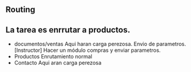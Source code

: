 ## Routing

## La tarea es enrrutar a productos.
- documentos/ventas
    Aqui haran carga perezosa.
    Envio de parametros.[Instructor]
    Hacer un módulo compras y enviar parametros.
- Productos
    Enrutamiento normal
- Contacto
    Aqui aran carga perezosa